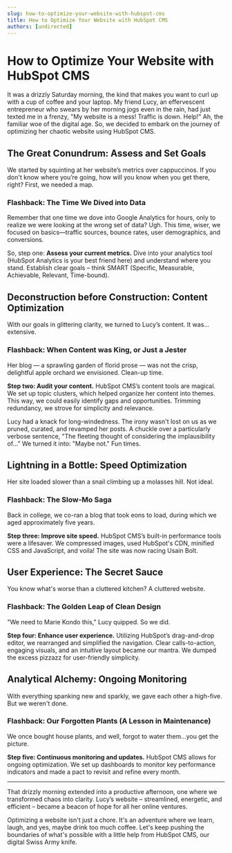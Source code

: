```yaml
---
slug: how-to-optimize-your-website-with-hubspot-cms
title: How to Optimize Your Website with HubSpot CMS
authors: [undirected]
---
```


# How to Optimize Your Website with HubSpot CMS

It was a drizzly Saturday morning, the kind that makes you want to curl up with a cup of coffee and your laptop. My friend Lucy, an effervescent entrepreneur who swears by her morning jogs even in the rain, had just texted me in a frenzy, "My website is a mess! Traffic is down. Help!" Ah, the familiar woe of the digital age. So, we decided to embark on the journey of optimizing her chaotic website using HubSpot CMS.

## The Great Conundrum: Assess and Set Goals

We started by squinting at her website’s metrics over cappuccinos. If you don't know where you’re going, how will you know when you get there, right? First, we needed a map. 

### Flashback: The Time We Dived into Data

Remember that one time we dove into Google Analytics for hours, only to realize we were looking at the wrong set of data? Ugh. This time, wiser, we focused on basics—traffic sources, bounce rates, user demographics, and conversions.

So, step one: **Assess your current metrics.** Dive into your analytics tool (HubSpot Analytics is your best friend here) and understand where you stand. Establish clear goals – think SMART (Specific, Measurable, Achievable, Relevant, Time-bound).

## Deconstruction before Construction: Content Optimization

With our goals in glittering clarity, we turned to Lucy’s content. It was... extensive. 

### Flashback: When Content was King, or Just a Jester

Her blog — a sprawling garden of florid prose — was not the crisp, delightful apple orchard we envisioned. Clean-up time.

**Step two: Audit your content.** HubSpot CMS’s content tools are magical. We set up topic clusters, which helped organize her content into themes. This way, we could easily identify gaps and opportunities. Trimming redundancy, we strove for simplicity and relevance.

Lucy had a knack for long-windedness. The irony wasn't lost on us as we pruned, curated, and revamped her posts. A chuckle over a particularly verbose sentence, "The fleeting thought of considering the implausibility of…” We turned it into: "Maybe not." Fun times.

## Lightning in a Bottle: Speed Optimization

Her site loaded slower than a snail climbing up a molasses hill. Not ideal.

### Flashback: The Slow-Mo Saga

Back in college, we co-ran a blog that took eons to load, during which we aged approximately five years.

**Step three: Improve site speed.** HubSpot CMS’s built-in performance tools were a lifesaver. We compressed images, used HubSpot's CDN, minified CSS and JavaScript, and voila! The site was now racing Usain Bolt.

## User Experience: The Secret Sauce

You know what's worse than a cluttered kitchen? A cluttered website. 

### Flashback: The Golden Leap of Clean Design

"We need to Marie Kondo this," Lucy quipped. So we did. 

**Step four: Enhance user experience.** Utilizing HubSpot’s drag-and-drop editor, we rearranged and simplified the navigation. Clear calls-to-action, engaging visuals, and an intuitive layout became our mantra. We dumped the excess pizzazz for user-friendly simplicity.

## Analytical Alchemy: Ongoing Monitoring

With everything spanking new and sparkly, we gave each other a high-five. But we weren't done.

### Flashback: Our Forgotten Plants (A Lesson in Maintenance)

We once bought house plants, and well, forgot to water them...you get the picture.

**Step five: Continuous monitoring and updates.** HubSpot CMS allows for ongoing optimization. We set up dashboards to monitor key performance indicators and made a pact to revisit and refine every month.

---

That drizzly morning extended into a productive afternoon, one where we transformed chaos into clarity. Lucy’s website – streamlined, energetic, and efficient – became a beacon of hope for all her online ventures. 

Optimizing a website isn't just a chore. It's an adventure where we learn, laugh, and yes, maybe drink too much coffee. Let's keep pushing the boundaries of what's possible with a little help from HubSpot CMS, our digital Swiss Army knife.